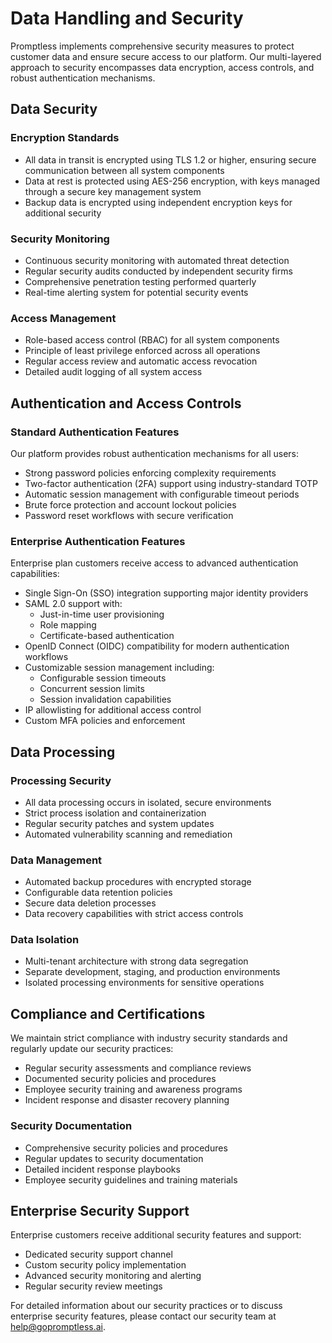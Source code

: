 # Data Handling and Security

Promptless implements comprehensive security measures to protect customer data and ensure secure access to our platform. Our multi-layered approach to security encompasses data encryption, access controls, and robust authentication mechanisms.

## Data Security

### Encryption Standards
- All data in transit is encrypted using TLS 1.2 or higher, ensuring secure communication between all system components
- Data at rest is protected using AES-256 encryption, with keys managed through a secure key management system
- Backup data is encrypted using independent encryption keys for additional security

### Security Monitoring
- Continuous security monitoring with automated threat detection
- Regular security audits conducted by independent security firms
- Comprehensive penetration testing performed quarterly
- Real-time alerting system for potential security events

### Access Management
- Role-based access control (RBAC) for all system components
- Principle of least privilege enforced across all operations
- Regular access review and automatic access revocation
- Detailed audit logging of all system access

## Authentication and Access Controls

### Standard Authentication Features
Our platform provides robust authentication mechanisms for all users:

- Strong password policies enforcing complexity requirements
- Two-factor authentication (2FA) support using industry-standard TOTP
- Automatic session management with configurable timeout periods
- Brute force protection and account lockout policies
- Password reset workflows with secure verification

### Enterprise Authentication Features
Enterprise plan customers receive access to advanced authentication capabilities:

- Single Sign-On (SSO) integration supporting major identity providers
- SAML 2.0 support with:
  - Just-in-time user provisioning
  - Role mapping
  - Certificate-based authentication
- OpenID Connect (OIDC) compatibility for modern authentication workflows
- Customizable session management including:
  - Configurable session timeouts
  - Concurrent session limits
  - Session invalidation capabilities
- IP allowlisting for additional access control
- Custom MFA policies and enforcement

## Data Processing

### Processing Security
- All data processing occurs in isolated, secure environments
- Strict process isolation and containerization
- Regular security patches and system updates
- Automated vulnerability scanning and remediation

### Data Management
- Automated backup procedures with encrypted storage
- Configurable data retention policies
- Secure data deletion processes
- Data recovery capabilities with strict access controls

### Data Isolation
- Multi-tenant architecture with strong data segregation
- Separate development, staging, and production environments
- Isolated processing environments for sensitive operations

## Compliance and Certifications

We maintain strict compliance with industry security standards and regularly update our security practices:

- Regular security assessments and compliance reviews
- Documented security policies and procedures
- Employee security training and awareness programs
- Incident response and disaster recovery planning

### Security Documentation
- Comprehensive security policies and procedures
- Regular updates to security documentation
- Detailed incident response playbooks
- Employee security guidelines and training materials

## Enterprise Security Support

Enterprise customers receive additional security features and support:

- Dedicated security support channel
- Custom security policy implementation
- Advanced security monitoring and alerting
- Regular security review meetings

For detailed information about our security practices or to discuss enterprise security features, please contact our security team at help@gopromptless.ai.
